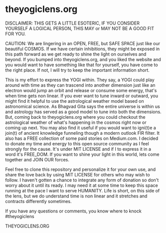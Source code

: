 # theyogiclens.org
DISCLAIMER: THIS GETS A LITTLE ESOTERIC, IF YOU CONSIDER YOURSELF A LOGICAL PERSON, THIS MAY or MAY NOT BE A GOOD FIT FOR YOU. 

CAUTION: We are lingering in an OPEN, FREE, but SAFE SPACE just like our beautiful COSMOS. If we have certain inhibitions, they might be exposed in this path forward as we get ready to shine the light on ourselves and beyond. If you bumped into theyogiclens.org, and you liked the website and you would want to have something like that for yourself, you have come to the right place. If not, I will try to keep the important information short.

This is my effort to express the YOGI within. They say, a YOGI could play around with time as they can trascend into another dimension just like an electron would jump an orbit and release or consume some energy, that's when time gets non linear. If you ever want to tune inward or outward, you might find it helpful to use the astrological weather model based on astronomical science. As Bhagvad Gita says the entire universe is within us and astrology has served as a good model to tune into both the dimensions. But, coming back to theyogiclens.org where you could checkout the astrological weather of what's happening in the cosmos right now or coming up next. You may also find it useful if you would want to igni(t)e a join(t) of ancient knowledge funneling though a modern outlook FIR filter. It also has a FREE collection of some paid stories on Medium.com. I decided to donate my time and energy to this open source community as I feel strongly for the cause. It's under MIT LICENSE and if I to express it in a word it's FREE_DOM. If you want to shine your light in this world, lets come together and JOIN OUR forces. 

Feel free to clone this repository and personalize it for your own use, and share the love back by using MIT LICENSE for others who may wish to follow. I haven't gotten a chance to integrate any form of donation so don't worry about it until its ready. I may need it at some time to keep this space running at the pace I want to serve HUMANITY. Life is short, on this side of the lens, but we do understand time is non linear and it stretches and contracts differently sometimes.

If you have any questions or comments, you know where to knock <ping> #theyogiclens

THEYOGICLENS.ORG
